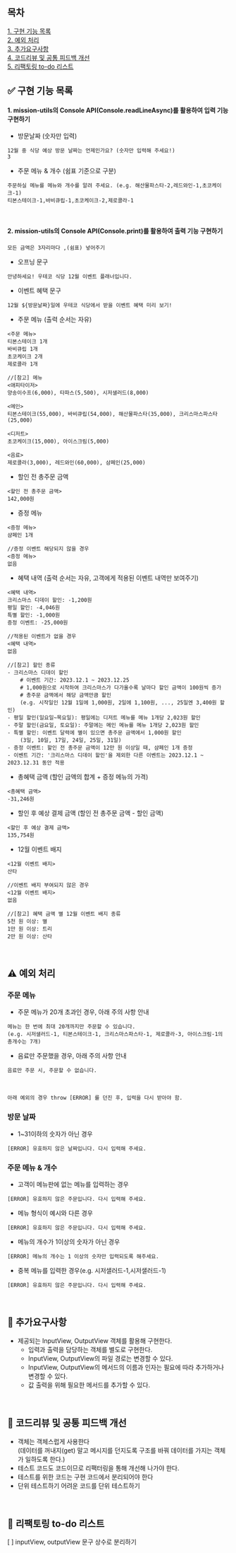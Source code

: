 ## 목차

[1. 구현 기능 목록](#-구현-기능-목록)  
[2. 예외 처리](#%EF%B8%8F-예외-처리)  
[3. 추가요구사항](#-추가요구사항)  
[4. 코드리뷰 및 공통 피드백 개선](#-코드리뷰-및-공통-피드백-개선)  
[5. 리팩토링 to-do 리스트](#-리팩토링-to-do-리스트)
<br>

## ✅ 구현 기능 목록

#### 1. mission-utils의 Console API(Console.readLineAsync)를 활용하여 입력 기능 구현하기

- 방문날짜 (숫자만 입력)

```
12월 중 식당 예상 방문 날짜는 언제인가요? (숫자만 입력해 주세요!)
3
```

- 주문 메뉴 & 개수 (쉼표 기준으로 구분)

```
주문하실 메뉴를 메뉴와 개수를 알려 주세요. (e.g. 해산물파스타-2,레드와인-1,초코케이크-1)
티본스테이크-1,바비큐립-1,초코케이크-2,제로콜라-1
```

<br>

#### 2. mission-utils의 Console API(Console.print)를 활용하여 출력 기능 구현하기

`모든 금액은 3자리마다 ,(쉼표) 넣어주기`

- 오프닝 문구

```
안녕하세요! 우테코 식당 12월 이벤트 플래너입니다.
```

- 이벤트 혜택 문구

```
12월 ${방문날짜}일에 우테코 식당에서 받을 이벤트 혜택 미리 보기!
```

- 주문 메뉴 (출력 순서는 자유)

```
<주문 메뉴>
티본스테이크 1개
바비큐립 1개
초코케이크 2개
제로콜라 1개

//[참고] 메뉴
<애피타이저>
양송이수프(6,000), 타파스(5,500), 시저샐러드(8,000)

<메인>
티본스테이크(55,000), 바비큐립(54,000), 해산물파스타(35,000), 크리스마스파스타(25,000)

<디저트>
초코케이크(15,000), 아이스크림(5,000)

<음료>
제로콜라(3,000), 레드와인(60,000), 샴페인(25,000)
```

- 할인 전 총주문 금액

```
<할인 전 총주문 금액>
142,000원
```

- 증정 메뉴

```
<증정 메뉴>
샴페인 1개

//증정 이벤트 해당되지 않을 경우
<증정 메뉴>
없음
```

- 혜택 내역 (출력 순서는 자유, 고객에게 적용된 이벤트 내역만 보여주기)

```
<혜택 내역>
크리스마스 디데이 할인: -1,200원
평일 할인: -4,046원
특별 할인: -1,000원
증정 이벤트: -25,000원

//적용된 이벤트가 없을 경우
<혜택 내역>
없음

//[참고] 할인 종류
- 크리스마스 디데이 할인
    # 이벤트 기간: 2023.12.1 ~ 2023.12.25
    # 1,000원으로 시작하여 크리스마스가 다가올수록 날마다 할인 금액이 100원씩 증가
    # 총주문 금액에서 해당 금액만큼 할인
    (e.g. 시작일인 12월 1일에 1,000원, 2일에 1,100원, ..., 25일엔 3,400원 할인)
- 평일 할인(일요일~목요일): 평일에는 디저트 메뉴를 메뉴 1개당 2,023원 할인
- 주말 할인(금요일, 토요일): 주말에는 메인 메뉴를 메뉴 1개당 2,023원 할인
- 특별 할인: 이벤트 달력에 별이 있으면 총주문 금액에서 1,000원 할인
    (3일, 10일, 17일, 24일, 25일, 31일)
- 증정 이벤트: 할인 전 총주문 금액이 12만 원 이상일 때, 샴페인 1개 증정
- 이벤트 기간: '크리스마스 디데이 할인'을 제외한 다른 이벤트는 2023.12.1 ~ 2023.12.31 동안 적용
```

- 총혜택 금액 (할인 금액의 합계 + 증정 메뉴의 가격)

```
<총혜택 금액>
-31,246원
```

- 할인 후 예상 결제 금액 (할인 전 총주문 금액 - 할인 금액)

```
<할인 후 예상 결제 금액>
135,754원
```

- 12월 이벤트 배지

```
<12월 이벤트 배지>
산타

//이벤트 배지 부여되지 않은 경우
<12월 이벤트 배지>
없음

//[참고] 혜택 금액 별 12월 이벤트 배지 종류
5천 원 이상: 별
1만 원 이상: 트리
2만 원 이상: 산타
```

<br>

## ⚠️ 예외 처리

### 주문 메뉴

- 주문 메뉴가 20개 초과인 경우, 아래 주의 사항 안내

```
메뉴는 한 번에 최대 20개까지만 주문할 수 있습니다.
(e.g. 시저샐러드-1, 티본스테이크-1, 크리스마스파스타-1, 제로콜라-3, 아이스크림-1의 총개수는 7개)
```

- 음료만 주문했을 경우, 아래 주의 사항 안내

```
음료만 주문 시, 주문할 수 없습니다.
```

<br>

`아래 예외의 경우 throw [ERROR] 를 던진 후, 입력을 다시 받아야 함.`

### 방문 날짜

- 1~31이하의 숫자가 아닌 경우

```
[ERROR] 유효하지 않은 날짜입니다. 다시 입력해 주세요.
```

### 주문 메뉴 & 개수

- 고객이 메뉴판에 없는 메뉴를 입력하는 경우

```
[ERROR] 유효하지 않은 주문입니다. 다시 입력해 주세요.
```

- 메뉴 형식이 예시와 다른 경우

```
[ERROR] 유효하지 않은 주문입니다. 다시 입력해 주세요.
```

- 메뉴의 개수가 1이상의 숫자가 아닌 경우

```
[ERROR] 메뉴의 개수는 1 이상의 숫자만 입력되도록 해주세요.
```

- 중복 메뉴를 입력한 경우(e.g. 시저샐러드-1,시저샐러드-1)

```
[ERROR] 유효하지 않은 주문입니다. 다시 입력해 주세요.
```

<br>

## 📌 추가요구사항

- 제공되는 InputView, OutputView 객체를 활용해 구현한다.
  - 입력과 출력을 담당하는 객체를 별도로 구현한다.
  - InputView, OutputView의 파일 경로는 변경할 수 있다.
  - InputView, OutputView의 메서드의 이름과 인자는 필요에 따라 추가하거나 변경할 수 있다.
  - 값 출력을 위해 필요한 메서드를 추가할 수 있다.

<br>

## 🎯 코드리뷰 및 공통 피드백 개선

- 객체는 객체스럽게 사용한다  
  (데이터를 꺼내지(get) 말고 메시지를 던지도록 구조를 바꿔 데이터를 가지는 객체가 일하도록 한다.)
- 테스트 코드도 코드이므로 리팩터링을 통해 개선해 나가야 한다.
- 테스트를 위한 코드는 구현 코드에서 분리되어야 한다
- 단위 테스트하기 어려운 코드를 단위 테스트하기

<br>

## 🔧 리팩토링 to-do 리스트

[ ] inputView, outputView 문구 상수로 분리하기

